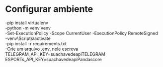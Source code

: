 # Configurar ambiente
-pip install virtualenv <br>
-python -m venv venv<br>
-Set-ExecutionPolicy -Scope CurrentUser -ExecutionPolicy RemoteSigned<br>
-venv\Scripts\activate<br>
-pip install -r requirements.txt<br>
-Crie um arquivo .env, nele escreva TELEGRAM_API_KEY=suachavedeapiTELEGRAM ESPORTs_API_KEY=suachavedeapiPandascore
